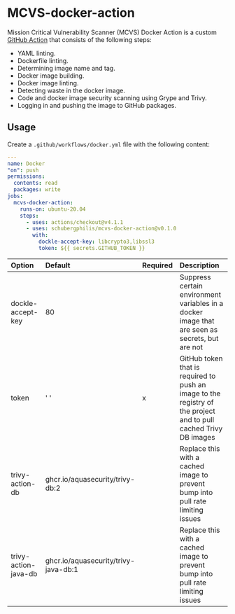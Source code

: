 # MCVS-docker-action

Mission Critical Vulnerability Scanner (MCVS) Docker Action is a custom
[GitHub Action](https://github.com/features/actions) that consists of the
following steps:

- YAML linting.
- Dockerfile linting.
- Determining image name and tag.
- Docker image building.
- Docker image linting.
- Detecting waste in the docker image.
- Code and docker image security scanning using Grype and Trivy.
- Logging in and pushing the image to GitHub packages.

## Usage

Create a `.github/workflows/docker.yml` file with the following content:

```yaml
---
name: Docker
"on": push
permissions:
  contents: read
  packages: write
jobs:
  mcvs-docker-action:
    runs-on: ubuntu-20.04
    steps:
      - uses: actions/checkout@v4.1.1
      - uses: schubergphilis/mcvs-docker-action@v0.1.0
        with:
          dockle-accept-key: libcrypto3,libssl3
          token: ${{ secrets.GITHUB_TOKEN }}
```

<!-- markdownlint-disable MD013 -->

| Option               | Default                              | Required | Description                                                                                                      |
| :------------------- | :----------------------------------- | -------- | :--------------------------------------------------------------------------------------------------------------- |
| dockle-accept-key    | 80                                   |          | Suppress certain environment variables in a docker image that are seen as secrets, but are not                   |
| token                | ' '                                  | x        | GitHub token that is required to push an image to the registry of the project and to pull cached Trivy DB images |
| trivy-action-db      | ghcr.io/aquasecurity/trivy-db:2      |          | Replace this with a cached image to prevent bump into pull rate limiting issues                                  |
| trivy-action-java-db | ghcr.io/aquasecurity/trivy-java-db:1 |          | Replace this with a cached image to prevent bump into pull rate limiting issues                                  |

<!-- markdownlint-enable MD013 -->
